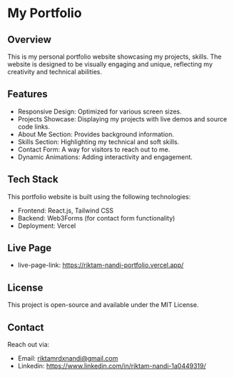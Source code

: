 # My Portfolio

## Overview

This is my personal portfolio website showcasing my projects, skills. The website is designed to be visually engaging and unique, reflecting my creativity and technical abilities.

## Features

- Responsive Design: Optimized for various screen sizes.
- Projects Showcase: Displaying my projects with live demos and source code links.
- About Me Section: Provides background information.
- Skills Section: Highlighting my technical and soft skills.
- Contact Form: A way for visitors to reach out to me.
- Dynamic Animations: Adding interactivity and engagement.

## Tech Stack

This portfolio website is built using the following technologies:

- Frontend: React.js, Tailwind CSS
- Backend: Web3Forms (for contact form functionality)
- Deployment: Vercel

## Live Page

- live-page-link: https://riktam-nandi-portfolio.vercel.app/

## License

This project is open-source and available under the MIT License.

## Contact

Reach out via:

- Email: riktamrdxnandi@gmail.com
- Linkedin: https://www.linkedin.com/in/riktam-nandi-1a0449319/
